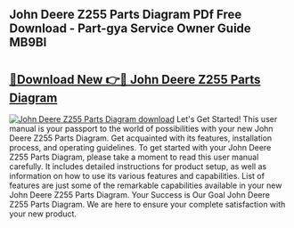 ## John Deere Z255 Parts Diagram PDf Free Download - Part-gya Service Owner Guide MB9Bl

# <h2><a href="http://dfprm0v.blite.top/?on=John+Deere+Z255+Parts+Diagram">🔗Download New 👉🔴 John Deere Z255 Parts Diagram</a></h2>

[![John Deere Z255 Parts Diagram download](https://i.imgur.com/lujVjoI.png)](http://dfprm0v.blite.top/?on=John+Deere+Z255+Parts+Diagram)
Let's Get Started! This user manual is your passport to the world of possibilities with your new John Deere Z255 Parts Diagram. Get acquainted with its features, installation process, and operating guidelines. To get started with your John Deere Z255 Parts Diagram, please take a moment to read this user manual carefully. It includes detailed instructions for product setup, as well as information on how to use its various features and capabilities. List of features are just some of the remarkable capabilities available in your new John Deere Z255 Parts Diagram. Your Success is Our Goal John Deere Z255 Parts Diagram. We are here to ensure your complete satisfaction with your new product.
